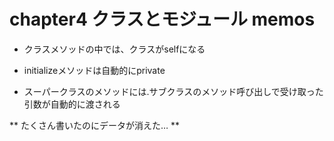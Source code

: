 # chapter4 クラスとモジュール memos

- クラスメソッドの中では、クラスがselfになる

- initializeメソッドは自動的にprivate

- スーパークラスのメソッドには.サブクラスのメソッド呼び出しで受け取った引数が自動的に渡される

** たくさん書いたのにデータが消えた… **
